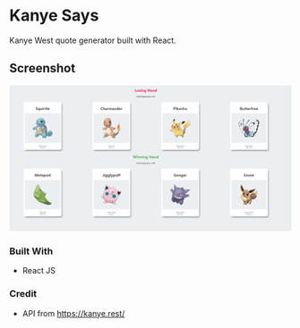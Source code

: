 # Kanye Says

Kanye West quote generator built with React.

## Screenshot

![photo-of-game](https://github.com/codewithsrobins1/pokecard-game/blob/master/image/projectImg.PNG?raw=true)

### Built With

* React JS

### Credit

* API from https://kanye.rest/
